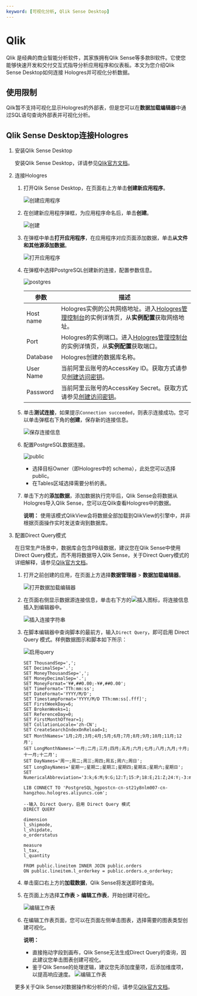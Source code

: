 ```yaml
---
keyword: [可视化分析, Qlik Sense Desktop]
---
```


# Qlik

Qlik 是经典的商业智能分析软件，其家族拥有Qlik Sense等多款BI软件。它使您能够快速开发和交付交互式指导分析应用程序和仪表板。本文为您介绍Qlik Sense Desktop如何连接 Hologres并可视化分析数据。

## 使用限制

Qilk暂不支持可视化显示Hologres的外部表，但是您可以在**数据加载编辑器**中通过SQL语句查询外部表并可视化分析。

## Qlik Sense Desktop连接Hologres

1.  安装Qlik Sense Desktop

    安装Qlik Sense Desktop，详请参见[Qlik官方文档](https://help.qlik.com/zh-CN/sense/November2020/Subsystems/Hub/Content/Sense_Hub/Introduction/install-desktop.htm)。

2.  连接Hologres

    1.  打开Qlik Sense Desktop，在页面右上方单击**创建新应用程序**。

        ![创建应用程序](https://static-aliyun-doc.oss-accelerate.aliyuncs.com/assets/img/zh-CN/8453815161/p246399.png)

    2.  在创建新应用程序弹框，为应用程序命名后，单击**创建**。

        ![创建](https://static-aliyun-doc.oss-accelerate.aliyuncs.com/assets/img/zh-CN/8453815161/p246401.png)

    3.  在弹框中单击**打开应用程序**，在应用程序对应页面添加数据，单击**从文件和其他源添加数据**。

        ![打开应用程序](https://static-aliyun-doc.oss-accelerate.aliyuncs.com/assets/img/zh-CN/8453815161/p246402.png)

    4.  在弹框中选择PostgreSQL创建新的连接，配置参数信息。

        ![postgres](https://static-aliyun-doc.oss-accelerate.aliyuncs.com/assets/img/zh-CN/8453815161/p242745.png)

        |参数|描述|
        |--|--|
        |Host name|Hologres实例的公共网络地址。进入[Hologres管理控制台](https://hologram.console.aliyun.com/#/instance)的实例详情页，从**实例配置**获取网络地址。|
        |Port|Hologres的实例端口。进入[Hologres管理控制台](https://hologram.console.aliyun.com/#/instance)的实例详情页，从**实例配置**获取端口。|
        |Database|Hologres创建的数据库名称。|
        |User Name|当前阿里云账号的AccessKey ID。获取方式请参见[创建访问密钥](/cn.zh-CN/准备工作/准备阿里云账号.md)。|
        |Password|当前阿里云账号的AccessKey Secret。获取方式请参见[创建访问密钥](/cn.zh-CN/准备工作/准备阿里云账号.md)。|

    5.  单击**测试连接**，如果提示`Connection succeeded`，则表示连接成功。您可以单击弹框右下角的**创建**，保存新的连接信息。

        ![保存连接信息](https://static-aliyun-doc.oss-accelerate.aliyuncs.com/assets/img/zh-CN/8453815161/p246404.png)

    6.  配置PostgreSQL数据连接。

        ![public](https://static-aliyun-doc.oss-accelerate.aliyuncs.com/assets/img/zh-CN/1569754161/p242772.png)

        -   选择目标Owner（即Hologres中的 schema），此处您可以选择public。
        -   在Tables区域选择需要分析的表。
    7.  单击下方的**添加数据**，添加数据执行完毕后，Qlik Sense会将数据从Hologres导入Qlik Sense，您可以在Qilk查看Hologres中的数据。

        **说明：** 使用该模式QlikView会将数据全部加载到QlikView的引擎中，并非根据页面操作实时发送查询到数据库。

3.  配置Direct Query模式

    在日常生产场景中，数据库会包含PB级数据，建议您在Qlik Sense中使用Direct Query模式，而不用将数据导入Qlik Sense，关于Direct Query模式的详细解释，请参见[Qlik官方文档](https://help.qlik.com/zh-CN/sense/November2020/Subsystems/Hub/Content/Sense_Hub/Scripting/ScriptRegularStatements/direct-query.htm)。

    1.  打开之前创建的应用，在页面上方选择**数据管理器** \> **数据加载编辑器**。

        ![打开数据加载编辑器](https://static-aliyun-doc.oss-accelerate.aliyuncs.com/assets/img/zh-CN/8453815161/p246406.png)

    2.  在页面右侧显示数据源连接信息，单击右下方的![插入](https://static-aliyun-doc.oss-accelerate.aliyuncs.com/assets/img/zh-CN/6565314161/p242955.png)图标，将连接信息插入到编辑器中。

        ![插入连接字符串](https://static-aliyun-doc.oss-accelerate.aliyuncs.com/assets/img/zh-CN/1569754161/p242954.png)

    3.  在脚本编辑器中查询脚本的最前方，输入`Direct Query`，即可启用 Direct Query 模式。样例数据图示和脚本如下所示：

        ![启用query](https://static-aliyun-doc.oss-accelerate.aliyuncs.com/assets/img/zh-CN/8453815161/p246408.png)

        ```
        SET ThousandSep=',';
        SET DecimalSep='.';
        SET MoneyThousandSep=',';
        SET MoneyDecimalSep='.';
        SET MoneyFormat='¥#,##0.00;-¥#,##0.00';
        SET TimeFormat='TTh:mm:ss';
        SET DateFormat='YYYY/M/D';
        SET TimestampFormat='YYYY/M/D TTh:mm:ss[.fff]';
        SET FirstWeekDay=6;
        SET BrokenWeeks=1;
        SET ReferenceDay=0;
        SET FirstMonthOfYear=1;
        SET CollationLocale='zh-CN';
        SET CreateSearchIndexOnReload=1;
        SET MonthNames='1月;2月;3月;4月;5月;6月;7月;8月;9月;10月;11月;12月';
        SET LongMonthNames='一月;二月;三月;四月;五月;六月;七月;八月;九月;十月;十一月;十二月';
        SET DayNames='周一;周二;周三;周四;周五;周六;周日';
        SET LongDayNames='星期一;星期二;星期三;星期四;星期五;星期六;星期日';
        SET NumericalAbbreviation='3:k;6:M;9:G;12:T;15:P;18:E;21:Z;24:Y;-3:m;-6:μ;-9:n;-12:p;-15:f;-18:a;-21:z;-24:y';
        
        LIB CONNECT TO 'PostgreSQL_hgpostcn-cn-st21y8nlm007-cn-hangzhou.hologres.aliyuncs.com';
        
        --输入 Direct Query，启用 Direct Query 模式
        DIRECT QUERY
        
        dimension
        l_shipmode,
        l_shipdate,
        o_orderstatus
        
        measure
        l_tax,
        l_quantity
        
        FROM public.lineitem INNER JOIN public.orders
        ON public.lineitem.l_orderkey = public.orders.o_orderkey;
        ```

    4.  单击窗口右上方的**加载数据**，Qlik Sense将发送即时查询。

    5.  在页面上方选择**工作表** \> **编辑工作表**，开始创建可视化。

        ![编辑工作表](https://static-aliyun-doc.oss-accelerate.aliyuncs.com/assets/img/zh-CN/9504815161/p246412.png)

    6.  在编辑工作表页面，您可以在页面左侧单击图表，选择需要的图表类型创建可视化。

        **说明：**

        -   直接拖动字段到画布，Qlik Sense无法生成Direct Query的查询，因此建议您单击图表创建可视化。
        -   鉴于Qlik Sense的处理逻辑，建议您先添加度量项，后添加维度项，以提高响应速度。
        ![编辑工作表](https://static-aliyun-doc.oss-accelerate.aliyuncs.com/assets/img/zh-CN/9504815161/p242974.png)

    更多关于Qlik Sense对数据操作和分析的介绍，请参见[Qlik官方文档](https://help.qlik.com/zh-CN/sense/November2020/Subsystems/Hub/Content/Sense_Hub/Introduction/install-desktop.htm)。


